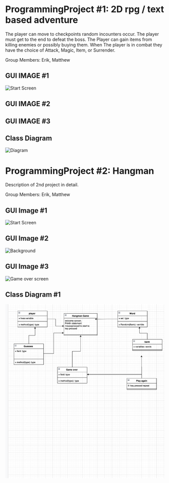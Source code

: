 # ProgrammingProject #1: 2D rpg / text based adventure
The player can move to checkpoints random incounters occur.
The player must get to the end to defeat the boss.
The Player can gain items from killing enemies or possibly buying them.
When The player is in combat they have the choice of Attack, Magic, Item, or Surrender.

Group Members: Erik, Matthew

## GUI IMAGE #1
![Start Screen]()
## GUI IMAGE #2

## GUI IMAGE #3

## Class Diagram
![Diagram](https://github.com/MarsMatthew/ProgrammingProjects/blob/main/images/RPGgame.png?raw=true)

# ProgrammingProject #2: Hangman
Description of 2nd project in detail.

Group Members: Erik, Matthew

## GUI Image #1
![Start Screen](Url)
## GUI Image #2
![Background](Url)
## GUI Image #3
![Game over screen](Url)
## Class Diagram #1
![Class Diamgram](https://github.com/Erick-25/Programming-Project/blob/main/images/Hangman.png?raw=true)
